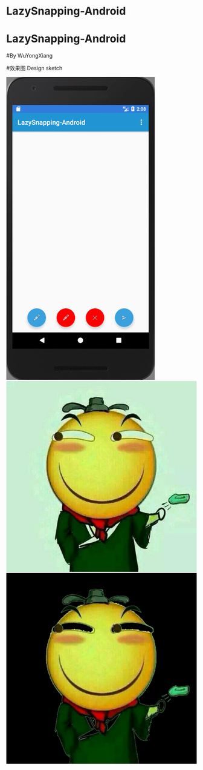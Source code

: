 # LazySnapping-Android
# LazySnapping-Android

#By WuYongXiang

#效果图 Design sketch

![image](https://github.com/wuyongxiang/LazySnapping-Android/blob/master/lazy.gif)
![image](https://github.com/wuyongxiang/LazySnapping-Android/blob/master/timg.jpg)
![image](https://github.com/wuyongxiang/LazySnapping-Android/blob/master/cssrp.jpg)
